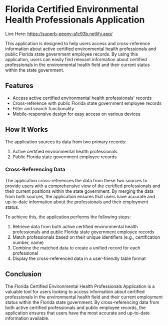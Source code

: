 # Florida Certified Environmental Health Professionals Application

Live Here: https://superb-peony-a1c93b.netlify.app/

This application is designed to help users access and cross-reference information about active certified environmental health professionals and public Florida state government employee records. By using this application, users can easily find relevant information about certified professionals in the environmental health field and their current status within the state government.

## Features

- Access active certified environmental health professionals' records
- Cross-reference with public Florida state government employee records
- Filter and search functionality
- Mobile-responsive design for easy access on various devices

## How It Works

The application sources its data from two primary records:

1. Active certified environmental health professionals
2. Public Florida state government employee records

### Cross-Referencing Data

The application cross-references the data from these two sources to provide users with a comprehensive view of the certified professionals and their current positions within the state government. By merging the data from both sources, the application ensures that users have accurate and up-to-date information about the professionals and their employment status.

To achieve this, the application performs the following steps:

1. Retrieve data from both active certified environmental health professionals and public Florida state government employee records
2. Match professionals based on their unique identifiers (e.g., certification number, name)
3. Combine the matched data to create a unified record for each professional
4. Display the cross-referenced data in a user-friendly table format

## Conclusion

The Florida Certified Environmental Health Professionals Application is a valuable tool for users looking to access information about certified professionals in the environmental health field and their current employment status within the Florida state government. By cross-referencing data from both active certified professionals and public employee records, the application ensures that users have the most accurate and up-to-date information available.
